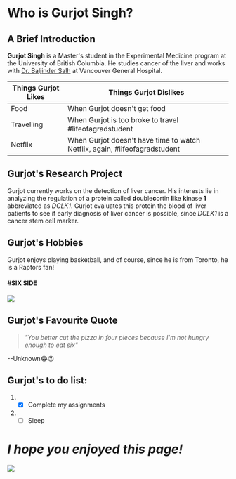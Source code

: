 # Who is Gurjot Singh?
## A Brief Introduction
**Gurjot Singh** is a Master's student in the Experimental Medicine program at the University of British Columbia. He studies cancer of the liver and works with [Dr. Baljinder Salh](https://www.vchri.ca/researchers/baljinder-salh) at Vancouver General Hospital.

|    **Things Gurjot Likes**    |                    **Things Gurjot Dislikes**                              |
|-------------------------------|----------------------------------------------------------------------------|
|             Food              |                   When Gurjot doesn't get food                             |
|          Travelling           |          When Gurjot is too broke to travel #lifeofagradstudent            |
|           Netflix             | When Gurjot doesn't have time to watch Netflix, again, #lifeofagradstudent |

## Gurjot's Research Project
Gurjot currently works on the detection of liver cancer. His interests lie in analyzing the regulation of a protein called **d**ouble**c**ortin **l**ike **k**inase **1** abbreviated as *DCLK1*. Gurjot evaluates this protein the blood of liver patients to see if early diagnosis of liver cancer is possible, since *DCLK1* is a cancer stem cell marker.

## Gurjot's Hobbies
Gurjot enjoys playing basketball, and of course, since he is from Toronto, he is a Raptors fan!
#### #SIX SIDE

![](https://media.giphy.com/media/l0K46BDNuBnGJryiA/giphy.gif)

## Gurjot's Favourite Quote

> *"You better cut the pizza in four pieces because
> I'm not hungry enough to eat six"*

--Unknown:joy::wink:

## Gurjot's to do list:

1. - [x] Complete my assignments
2. - [ ] Sleep

# *I hope you enjoyed this page!*

![](https://media.giphy.com/media/61XU8x3pyldxTcjye8/giphy.gif)
